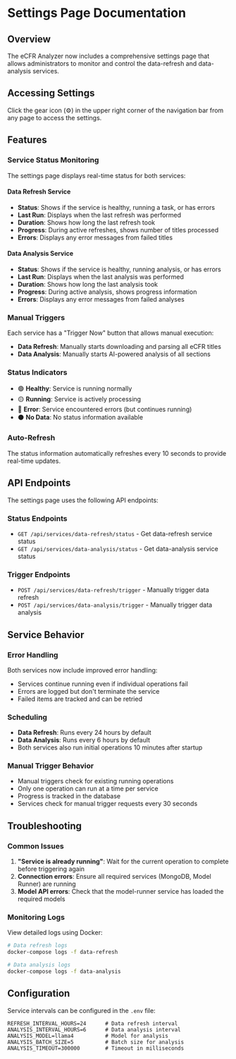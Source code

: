 # Settings Page Documentation

## Overview

The eCFR Analyzer now includes a comprehensive settings page that allows administrators to monitor and control the data-refresh and data-analysis services.

## Accessing Settings

Click the gear icon (⚙️) in the upper right corner of the navigation bar from any page to access the settings.

## Features

### Service Status Monitoring

The settings page displays real-time status for both services:

#### Data Refresh Service
- **Status**: Shows if the service is healthy, running a task, or has errors
- **Last Run**: Displays when the last refresh was performed
- **Duration**: Shows how long the last refresh took
- **Progress**: During active refreshes, shows number of titles processed
- **Errors**: Displays any error messages from failed titles

#### Data Analysis Service  
- **Status**: Shows if the service is healthy, running analysis, or has errors
- **Last Run**: Displays when the last analysis was performed
- **Duration**: Shows how long the last analysis took
- **Progress**: During active analysis, shows progress information
- **Errors**: Displays any error messages from failed analyses

### Manual Triggers

Each service has a "Trigger Now" button that allows manual execution:

- **Data Refresh**: Manually starts downloading and parsing all eCFR titles
- **Data Analysis**: Manually starts AI-powered analysis of all sections

### Status Indicators

- 🟢 **Healthy**: Service is running normally
- 🟡 **Running**: Service is actively processing
- 🔴 **Error**: Service encountered errors (but continues running)
- ⚫ **No Data**: No status information available

### Auto-Refresh

The status information automatically refreshes every 10 seconds to provide real-time updates.

## API Endpoints

The settings page uses the following API endpoints:

### Status Endpoints
- `GET /api/services/data-refresh/status` - Get data-refresh service status
- `GET /api/services/data-analysis/status` - Get data-analysis service status

### Trigger Endpoints
- `POST /api/services/data-refresh/trigger` - Manually trigger data refresh
- `POST /api/services/data-analysis/trigger` - Manually trigger data analysis

## Service Behavior

### Error Handling
Both services now include improved error handling:
- Services continue running even if individual operations fail
- Errors are logged but don't terminate the service
- Failed items are tracked and can be retried

### Scheduling
- **Data Refresh**: Runs every 24 hours by default
- **Data Analysis**: Runs every 6 hours by default
- Both services also run initial operations 10 minutes after startup

### Manual Trigger Behavior
- Manual triggers check for existing running operations
- Only one operation can run at a time per service
- Progress is tracked in the database
- Services check for manual trigger requests every 30 seconds

## Troubleshooting

### Common Issues

1. **"Service is already running"**: Wait for the current operation to complete before triggering again
2. **Connection errors**: Ensure all required services (MongoDB, Model Runner) are running
3. **Model API errors**: Check that the model-runner service has loaded the required models

### Monitoring Logs

View detailed logs using Docker:
```bash
# Data refresh logs
docker-compose logs -f data-refresh

# Data analysis logs  
docker-compose logs -f data-analysis
```

## Configuration

Service intervals can be configured in the `.env` file:
```env
REFRESH_INTERVAL_HOURS=24      # Data refresh interval
ANALYSIS_INTERVAL_HOURS=6      # Data analysis interval
ANALYSIS_MODEL=llama4          # Model for analysis
ANALYSIS_BATCH_SIZE=5          # Batch size for analysis
ANALYSIS_TIMEOUT=300000        # Timeout in milliseconds
```